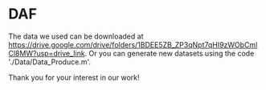 # DAF
The data we used can be downloaded at https://drive.google.com/drive/folders/1BDEE5ZB_ZP3qNpt7qHI9zWObCmlCl8MW?usp=drive_link. Or you can generate new datasets using the code './Data/Data_Produce.m'.

Thank you for your interest in our work!
